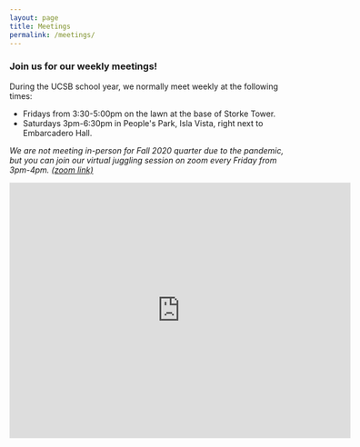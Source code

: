 ```yaml
---
layout: page
title: Meetings
permalink: /meetings/
---
```


### Join us for our weekly meetings!

During the UCSB school year, we normally meet weekly at the following times:

- Fridays from 3:30-5:00pm on the lawn at the base of Storke Tower. 
- Saturdays 3pm-6:30pm in People's Park, Isla Vista, right next to Embarcadero Hall.

*We are not meeting in-person for Fall 2020 quarter due to the pandemic, but you can join our virtual juggling session on zoom every Friday from 3pm-4pm. [(zoom link)](https://ucsb.zoom.us/j/88388017082)*

<iframe
  width="600"
  height="450"
  style="border:0"
  loading="lazy"
  allowfullscreen
  src="https://www.google.com/maps/embed/v1/place?key=AIzaSyDOwtX0VvuEAY5eSXwj_fx-Hqhq318C4Sc
    &q=Storke+Tower">
</iframe>